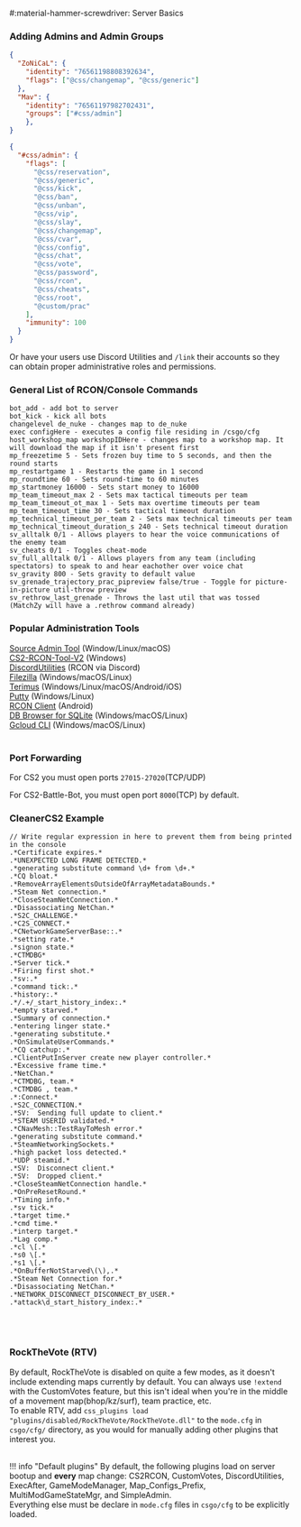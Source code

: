 #:material-hammer-screwdriver: Server Basics

### Adding Admins and Admin Groups
``` json title="counterstrikesharp/configs/admins.json"
{
  "ZoNiCaL": {
    "identity": "76561198808392634",
    "flags": ["@css/changemap", "@css/generic"]
  },
  "Mav": {
	"identity": "76561197982702431",
	"groups": ["#css/admin"]
	},
}
```
``` json title="counterstrikesharp/configs/admin_groups.json"
{
  "#css/admin": {
    "flags": [
      "@css/reservation",
      "@css/generic",
      "@css/kick",
      "@css/ban",
      "@css/unban",
      "@css/vip",
      "@css/slay",
      "@css/changemap",
      "@css/cvar",
      "@css/config",
      "@css/chat",
      "@css/vote",
      "@css/password",
      "@css/rcon",
      "@css/cheats",
      "@css/root",
      "@custom/prac"
    ],
    "immunity": 100
  }
}
``` 
Or have your users use Discord Utilities and `/link` their accounts so they can obtain proper administrative roles and permissions.
<br>
### General List of RCON/Console Commands
``` 
bot_add - add bot to server
bot_kick - kick all bots
changelevel de_nuke - changes map to de_nuke
exec configHere - executes a config file residing in /csgo/cfg
host_workshop_map workshopIDHere - changes map to a workshop map. It will download the map if it isn't present first
mp_freezetime 5 - Sets frozen buy time to 5 seconds, and then the round starts
mp_restartgame 1 - Restarts the game in 1 second
mp_roundtime 60 - Sets round-time to 60 minutes
mp_startmoney 16000 - Sets start money to 16000
mp_team_timeout_max 2 - Sets max tactical timeouts per team
mp_team_timeout_ot_max 1 - Sets max overtime timeouts per team
mp_team_timeout_time 30 - Sets tactical timeout duration
mp_technical_timeout_per_team 2 - Sets max technical timeouts per team
mp_technical_timeout_duration_s 240 - Sets technical timeout duration
sv_alltalk 0/1 - Allows players to hear the voice communications of the enemy team
sv_cheats 0/1 - Toggles cheat-mode
sv_full_alltalk 0/1 - Allows players from any team (including spectators) to speak to and hear eachother over voice chat
sv_gravity 800 - Sets gravity to default value
sv_grenade_trajectory_prac_pipreview false/true - Toggle for picture-in-picture util-throw preview
sv_rethrow_last_grenade - Throws the last util that was tossed (MatchZy will have a .rethrow command already)
``` 

### Popular Administration Tools 
[Source Admin Tool](https://nightly.link/Drifter321/admintool/workflows/build/master) (Window/Linux/macOS)<br>
[CS2-RCON-Tool-V2](https://github.com/fpaezf/CS2-RCON-Tool-V2) (Windows)<br>
[DiscordUtilities](https://github.com/NockyCZ/CS2-Discord-Utilities) (RCON via Discord)<br>
[Filezilla](https://filezilla-project.org/download.php) (Windows/macOS/Linux)<br>
[Terimus](https://termius.com/) (Windows/Linux/macOS/Android/iOS)<br>
[Putty](https://www.putty.org/) (Windows/Linux)<br>
[RCON Client](https://play.google.com/store/apps/details?id=com.noelnemeth.rconclient&hl=en_CA&gl=US) (Android)<br>
[DB Browser for SQLite](https://sqlitebrowser.org/dl/) (Windows/macOS/Linux)<br>
[Gcloud CLI](https://cloud.google.com/sdk/docs/install) (Windows/macOS/Linux)<br><br>

### Port Forwarding
For CS2 you must open ports `27015-27020`(TCP/UDP)<br>

For CS2-Battle-Bot, you must open port `8000`(TCP) by default.

### CleanerCS2 Example
```
// Write regular expression in here to prevent them from being printed in the console
.*Certificate expires.*
.*UNEXPECTED LONG FRAME DETECTED.*
.*generating substitute command \d+ from \d+.*
.*CQ bloat.*
.*RemoveArrayElementsOutsideOfArrayMetadataBounds.*
.*Steam Net connection.*
.*CloseSteamNetConnection.*
.*Disassociating NetChan.*
.*S2C_CHALLENGE.*
.*C2S_CONNECT.*
.*CNetworkGameServerBase::.*
.*setting rate.*
.*signon state.*
.*CTMDBG*
.*Server tick.*
.*Firing first shot.*
.*sv:.*
.*command tick:.*
.*history:.*
.*/.+/_start_history_index:.*
.*empty starved.*
.*Summary of connection.*
.*entering linger state.*
.*generating substitute.*
.*OnSimulateUserCommands.*
.*CQ catchup:.*
.*ClientPutInServer create new player controller.*
.*Excessive frame time.*
.*NetChan.*
.*CTMDBG, team.*
.*CTMDBG , team.*
.*:Connect.*
.*S2C_CONNECTION.*
.*SV:  Sending full update to client.*
.*STEAM USERID validated.*
.*CNavMesh::TestRayToMesh error.*
.*generating substitute command.*
.*SteamNetworkingSockets.*
.*high packet loss detected.*
.*UDP steamid.*
.*SV:  Disconnect client.*
.*SV:  Dropped client.*
.*CloseSteamNetConnection handle.*
.*OnPreResetRound.*
.*Timing info.*
.*sv tick.*
.*target time.*
.*cmd time.*
.*interp target.*
.*Lag comp.*
.*cl \[.*
.*s0 \[.*
.*s1 \[.*
.*OnBufferNotStarved\(\),.*
.*Steam Net Connection for.*
.*Disassociating NetChan.*
.*NETWORK_DISCONNECT_DISCONNECT_BY_USER.*
.*attack\d_start_history_index:.*
``` 
<br><br>

### RockTheVote (RTV)
By default, RockTheVote is disabled on quite a few modes, as it doesn't include extending maps currently by default. You can always use `!extend` with the CustomVotes feature, but this isn't ideal when you're in the middle of a movement map(bhop/kz/surf), team practice, etc.<br>
To enable RTV, add `css_plugins load "plugins/disabled/RockTheVote/RockTheVote.dll"` to the `mode.cfg` in `csgo/cfg/` directory, as you would for manually adding other plugins that interest you.<br><br>

!!! info "Default plugins"
    By default, the following plugins load on server bootup and **every** map change: CS2RCON, CustomVotes, DiscordUtilities, ExecAfter, GameModeManager, Map_Configs_Prefix, MultiModGameStateMgr, and SimpleAdmin.<br>
    Everything else must be declare in `mode.cfg` files in `csgo/cfg` to be explicitly loaded.